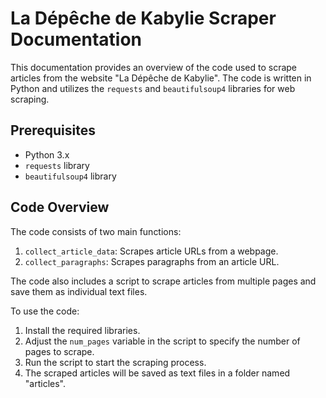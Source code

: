 # La Dépêche de Kabylie Scraper Documentation

This documentation provides an overview of the code used to scrape articles from the website "La Dépêche de Kabylie". The code is written in Python and utilizes the `requests` and `beautifulsoup4` libraries for web scraping.

## Prerequisites

- Python 3.x
- `requests` library
- `beautifulsoup4` library

## Code Overview

The code consists of two main functions:

1. `collect_article_data`: Scrapes article URLs from a webpage.
2. `collect_paragraphs`: Scrapes paragraphs from an article URL.

The code also includes a script to scrape articles from multiple pages and save them as individual text files.

To use the code:

1. Install the required libraries.
2. Adjust the `num_pages` variable in the script to specify the number of pages to scrape.
3. Run the script to start the scraping process.
4. The scraped articles will be saved as text files in a folder named "articles".
